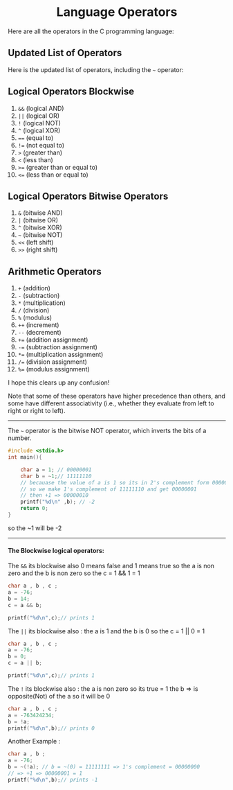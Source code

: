 ## <h1 align="center"> Language Operators</h1>


Here are all the operators in the C programming language:

**Updated List of Operators**
---------------------------

Here is the updated list of operators, including the `~` operator:

**Logical Operators Blockwise**
--------------------

1. `&&` (logical AND)
2. `||` (logical OR)
3. `!` (logical NOT)
4. `^` (logical XOR)
5. `==` (equal to)
6. `!=` (not equal to)
7. `>` (greater than)
8. `<` (less than)
9. `>=` (greater than or equal to)
10. `<=` (less than or equal to)

**Logical Operators Bitwise Operators**
--------------------

1. `&` (bitwise AND)
2. `|` (bitwise OR)
3. `^` (bitwise XOR)
4. `~` (bitwise NOT)
5. `<<` (left shift)
6. `>>` (right shift)

**Arithmetic Operators**
-----------------------

1. `+` (addition)
2. `-` (subtraction)
3. `*` (multiplication)
4. `/` (division)
5. `%` (modulus)
6. `++` (increment)
7. `--` (decrement)
8. `+=` (addition assignment)
9. `-=` (subtraction assignment)
10. `*=` (multiplication assignment)
11. `/=` (division assignment)
12. `%=` (modulus assignment)

I hope this clears up any confusion!

Note that some of these operators have higher precedence than others, and some have different associativity (i.e., whether they evaluate from left to right or right to left).

---
The `~` operator is the bitwise NOT operator, which inverts the bits of a number.

```c
#include <stdio.h>
int main(){

    char a = 1; // 00000001
    char b = ~1;// 11111110
    // becauase the value of a is 1 so its in 2's complement form 00000001
    // so we make 1's complement of 11111110 and get 00000001
    // then +1 => 00000010
    printf("%d\n" ,b); // -2
    return 0;
}
```
so the ~1 will be -2 

---

#### The Blockwise logical operators:
The `&&` its blockwise
also 0 means false and 1 means true
so the a is non zero and the b is non zero 
so the c = 1 && 1 = 1
```c
char a , b , c ;
a = -76;
b = 14;
c = a && b;

printf("%d\n",c);// prints 1
```

The `||` its blockwise also  :
the a is 1 and the b is 0 so the c = 1 || 0 = 1
```c
char a , b , c ;
a = -76;
b = 0;
c = a || b;

printf("%d\n",c);// prints 1
```

The `!` its blockwise also  :
the a is non zero so its true = 1
the b => is opposite(Not) of the a 
so it will be 0
```c
char a , b , c ;
a = -763424234;
b = !a;
printf("%d\n",b);// prints 0

```

Another Example :

```c
char a , b ;
a = -76;
b = ~(!a); // b = ~(0) = 11111111 => 1's complement = 00000000 
// => +1 => 00000001 = 1 
printf("%d\n",b);// prints -1
```